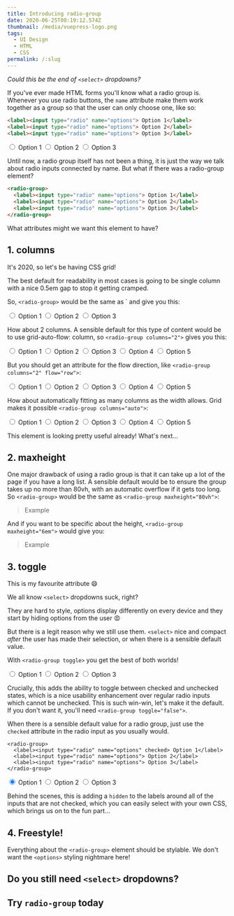 ```yaml
---
title: Introducing radio-group
date: 2020-06-25T00:19:12.574Z
thumbnail: /media/vuepress-logo.png
tags:
  - UI Design
  - HTML
  - CSS
permalink: /:slug
---
```

*Could this be the end of `<select>` dropdowns?*

If you've ever made HTML forms you'll know what a radio group is. Whenever you use radio buttons, the `name` attribute make them work together as a group so that the user can only choose one, like so:

``` html
<label><input type="radio" name="options"> Option 1</label>
<label><input type="radio" name="options"> Option 2</label>
<label><input type="radio" name="options"> Option 3</label>
```

<label><input type="radio" name="options"> Option 1</label>
<label><input type="radio" name="options"> Option 2</label>
<label><input type="radio" name="options"> Option 3</label>

Until now, a radio group itself has not been a thing, it is just the way we talk about radio inputs connected by name. But what if there was a radio-group element?

``` html
<radio-group>
  <label><input type="radio" name="options"> Option 1</label>
  <label><input type="radio" name="options"> Option 2</label>
  <label><input type="radio" name="options"> Option 3</label>
</radio-group>
```

What attributes might we want this element to have?

## 1. columns

It's 2020, so let's be having CSS grid!

The best default for readability in most cases is going to be single column with a nice 0.5em gap to stop it getting cramped.

So, `<radio-group>` would be the same as `<radio-group columns="1"> and give you this:

<radio-group toggle="false">
  <label><input type="radio" name="options"> Option 1</label>
  <label><input type="radio" name="options"> Option 2</label>
  <label><input type="radio" name="options"> Option 3</label>
</radio-group>

How about 2 columns. A sensible default for this type of content would be to use grid-auto-flow: column, so `<radio-group columns="2">` gives you this:

<radio-group columns="2" toggle="false">
  <label><input type="radio" name="options"> Option 1</label>
  <label><input type="radio" name="options"> Option 2</label>
  <label><input type="radio" name="options"> Option 3</label>
  <label><input type="radio" name="options"> Option 4</label>
  <label><input type="radio" name="options"> Option 5</label>
</radio-group>

But you should get an attribute for the flow direction, like `<radio-group columns="2" flow="row">`:

<radio-group columns="2" flow="row" toggle="false">
  <label><input type="radio" name="options"> Option 1</label>
  <label><input type="radio" name="options"> Option 2</label>
  <label><input type="radio" name="options"> Option 3</label>
  <label><input type="radio" name="options"> Option 4</label>
  <label><input type="radio" name="options"> Option 5</label>
</radio-group>

How about automatically fitting as many columns as the width allows. Grid makes it possible `<radio-group columns="auto">`:

<radio-group columns="auto" toggle="false">
  <label><input type="radio" name="options"> Option 1</label>
  <label><input type="radio" name="options"> Option 2</label>
  <label><input type="radio" name="options"> Option 3</label>
  <label><input type="radio" name="options"> Option 4</label>
  <label><input type="radio" name="options"> Option 5</label>
</radio-group>

This element is looking pretty useful already! What's next...

## 2. maxheight

One major drawback of using a radio group is that it can take up a lot of the page if you have a long list. A sensible default would be to ensure the group takes up no more than 80vh, with an automatic overflow if it gets too long. So `<radio-group>` would be the same as `<radio-group maxheight="80vh">`:

> Example

And if you want to be specific about the height, `<radio-group maxheight="6em">` would give you:

> Example

## 3. toggle

This is my favourite attribute :smile:

We all know `<select>` dropdowns suck, right?

They are hard to style, options display differently on every device and they start by hiding options from the user :rage:

But there is a legit reason why we still use them. `<select>` nice and compact *after* the user has made their selection, or when there is a sensible default value.

With `<radio-group toggle>` you get the best of both worlds!

<radio-group>
  <label><input type="radio" name="options"> Option 1</label>
  <label><input type="radio" name="options"> Option 2</label>
  <label><input type="radio" name="options"> Option 3</label>
</radio-group>

Crucially, this adds the ability to toggle between checked and unchecked states, which is a nice usability enhancement over regular radio inputs which cannot be unchecked. This is such win-win, let's make it the default. If you don't want it, you'll need `<radio-group toggle="false">`.

When there is a sensible default value for a radio group, just use the `checked` attribute in the radio input as you usually would.

```
<radio-group>
  <label><input type="radio" name="options" checked> Option 1</label>
  <label><input type="radio" name="options"> Option 2</label>
  <label><input type="radio" name="options"> Option 3</label>
</radio-group>
```

<radio-group>
  <label><input type="radio" name="options" checked> Option 1</label>
  <label><input type="radio" name="options"> Option 2</label>
  <label><input type="radio" name="options"> Option 3</label>
</radio-group>

Behind the scenes, this is adding a `hidden` to the labels around all of the inputs that are not checked, which you can easily select with your own CSS, which brings us on to the fun part...

## 4. Freestyle!

Everything about the `<radio-group>` element should be stylable. We don't want the `<options>` styling nightmare here!



## Do you still need `<select>` dropdowns?
## Try `radio-group` today